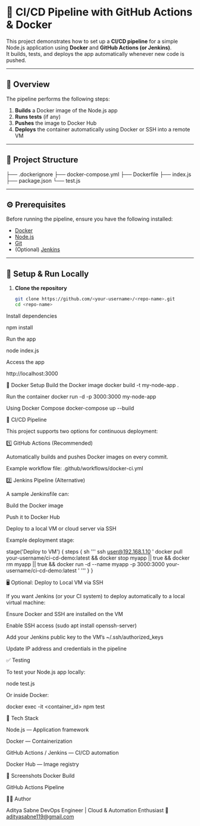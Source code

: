 # 🚀 CI/CD Pipeline with GitHub Actions & Docker

This project demonstrates how to set up a **CI/CD pipeline** for a simple Node.js application using **Docker** and **GitHub Actions (or Jenkins)**.  
It builds, tests, and deploys the app automatically whenever new code is pushed.

---

## 🧠 Overview

The pipeline performs the following steps:

1. **Builds** a Docker image of the Node.js app  
2. **Runs tests** (if any)  
3. **Pushes** the image to Docker Hub  
4. **Deploys** the container automatically using Docker or SSH into a remote VM

---

## 📂 Project Structure

├── .dockerignore
├── docker-compose.yml
├── Dockerfile
├── index.js
├── package.json
└── test.js


---

## ⚙️ Prerequisites

Before running the pipeline, ensure you have the following installed:

- [Docker](https://docs.docker.com/get-docker/)
- [Node.js](https://nodejs.org/)
- [Git](https://git-scm.com/)
- (Optional) [Jenkins](https://www.jenkins.io/)

---

## 🧰 Setup & Run Locally

1. **Clone the repository**
   ```bash
   git clone https://github.com/<your-username>/<repo-name>.git
   cd <repo-name>


Install dependencies

npm install


Run the app

node index.js


Access the app

http://localhost:3000

🐳 Docker Setup
Build the Docker image
docker build -t my-node-app .

Run the container
docker run -d -p 3000:3000 my-node-app

Using Docker Compose
docker-compose up --build

🔄 CI/CD Pipeline

This project supports two options for continuous deployment:

1️⃣ GitHub Actions (Recommended)

Automatically builds and pushes Docker images on every commit.

Example workflow file: .github/workflows/docker-ci.yml

2️⃣ Jenkins Pipeline (Alternative)

A sample Jenkinsfile can:

Build the Docker image

Push it to Docker Hub

Deploy to a local VM or cloud server via SSH

Example deployment stage:

stage('Deploy to VM') {
    steps {
        sh '''
        ssh user@192.168.1.10 '
            docker pull your-username/ci-cd-demo:latest &&
            docker stop myapp || true &&
            docker rm myapp || true &&
            docker run -d --name myapp -p 3000:3000 your-username/ci-cd-demo:latest
        '
        '''
    }
}

🖥️ Optional: Deploy to Local VM via SSH

If you want Jenkins (or your CI system) to deploy automatically to a local virtual machine:

Ensure Docker and SSH are installed on the VM

Enable SSH access (sudo apt install openssh-server)

Add your Jenkins public key to the VM’s ~/.ssh/authorized_keys

Update IP address and credentials in the pipeline

✅ Testing

To test your Node.js app locally:

node test.js


Or inside Docker:

docker exec -it <container_id> npm test

🧩 Tech Stack

Node.js — Application framework

Docker — Containerization

GitHub Actions / Jenkins — CI/CD automation

Docker Hub — Image registry

📸 Screenshots
Docker Build

GitHub Actions Pipeline

🧑‍💻 Author

Aditya Sabne
DevOps Engineer | Cloud & Automation Enthusiast
📧 adityasabne119@gmail.com
